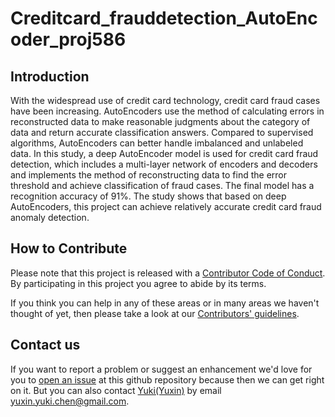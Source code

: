 # Creditcard_frauddetection_AutoEncoder_proj586

## Introduction
With the widespread use of credit card technology, credit card fraud cases have been increasing. AutoEncoders
use the method of calculating errors in reconstructed data to make reasonable judgments about the category
of data and return accurate classification answers. Compared to supervised algorithms, AutoEncoders can
better handle imbalanced and unlabeled data. In this study, a deep AutoEncoder model is used for credit card
fraud detection, which includes a multi-layer network of encoders and decoders and implements the method
of reconstructing data to find the error threshold and achieve classification of fraud cases. The final model has
a recognition accuracy of 91%. The study shows that based on deep AutoEncoders, this project can achieve
relatively accurate credit card fraud anomaly detection.


## How to Contribute
Please note that this project is released with a [Contributor Code of Conduct](/CODE_OF_CONDUCT.md).
By participating in this project you agree to abide by its terms.              
         
If you think you can help in any of these areas or in many areas we haven't thought of yet, then please take a look at our [Contributors' guidelines](/CONTRIBUTING.md).          
           
## Contact us
If you want to report a problem or suggest an enhancement we'd love for you to [open an issue](../../issues) at this github repository because then we can get right on it. But you can also contact [Yuki(Yuxin)](https://github.com/YukiChen-yuxin) by email yuxin.yuki.chen@gmail.com.